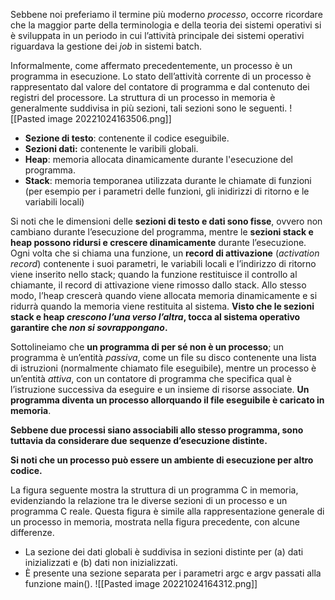 Sebbene noi preferiamo il termine più moderno _processo_, occorre ricordare che la maggior parte della terminologia e della teoria dei sistemi operativi si è sviluppata in un periodo in cui l’attività principale dei sistemi operativi riguardava la gestione dei _job_ in sistemi batch.

Informalmente, come affermato precedentemente, un processo è un programma in esecuzione. Lo stato dell’attività corrente di un processo è rappresentato dal valore del contatore di programma e dal contenuto dei registri del processore. La struttura di un processo in memoria è generalmente suddivisa in più sezioni, tali sezioni sono le seguenti.
![[Pasted image 20221024163506.png]]
- **Sezione di testo**: contenente il codice eseguibile.
- **Sezioni dati:** contenente le varibili globali.
- **Heap**: memoria allocata dinamicamente durante l'esecuzione del programma.
- **Stack**: memoria temporanea utilizzata durante le chiamate di funzioni (per esempio per i parametri delle funzioni, gli inidirizzi di ritorno e le variabili locali)

Si noti che le dimensioni delle **sezioni di testo e dati sono fisse**, ovvero non cambiano durante l’esecuzione del programma, mentre le **sezioni stack e heap possono ridursi e crescere dinamicamente** durante l’esecuzione. Ogni volta che si chiama una funzione, un **record di attivazione** (_activation record_) contenente i suoi parametri, le variabili locali e l’indirizzo di ritorno viene inserito nello stack; quando la funzione restituisce il controllo al chiamante, il record di attivazione viene rimosso dallo stack. Allo stesso modo, l’heap crescerà quando viene allocata memoria dinamicamente e si ridurrà quando la memoria viene restituita al sistema. **Visto che le sezioni stack e heap _crescono l’una verso l’altra_, tocca al sistema operativo garantire che _non si sovrappongano_.**

Sottolineiamo che **un programma di per sé non è un processo**; un programma è un’entità _passiva_, come un file su disco contenente una lista di istruzioni (normalmente chiamato file eseguibile), mentre un processo è un’entità _attiva_, con un contatore di programma che specifica qual è l’istruzione successiva da eseguire e un insieme di risorse associate. **Un programma diventa un processo allorquando il file eseguibile è caricato in memoria**.

**Sebbene due processi siano associabili allo stesso programma, sono tuttavia da considerare due sequenze d’esecuzione distinte.**

**Si noti che un processo può essere un ambiente di esecuzione per altro codice.**

La figura seguente mostra la struttura di un programma C in memoria, evidenziando la relazione tra le diverse sezioni di un processo e un programma C reale. Questa figura è simile alla rappresentazione generale di un processo in memoria, mostrata nella figura precedente, con alcune differenze.
-   La sezione dei dati globali è suddivisa in sezioni distinte per (a) dati inizializzati e (b) dati non inizializzati.
-   È presente una sezione separata per i parametri argc e argv passati alla funzione main().
![[Pasted image 20221024164312.png]]

